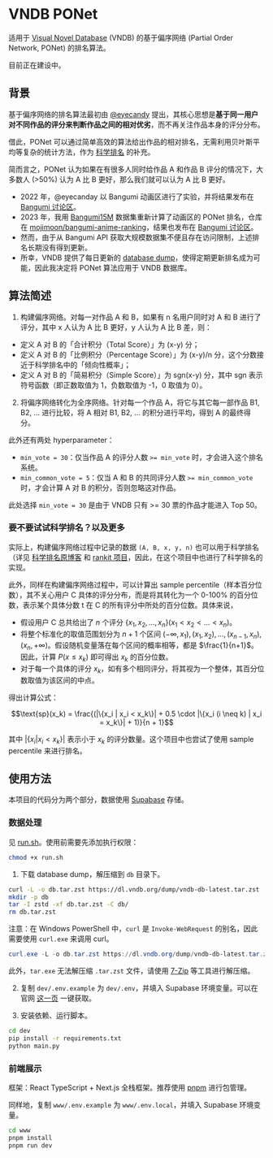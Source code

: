 # VNDB PONet

适用于 [Visual Novel Database](https://vndb.org/) (VNDB) 的基于偏序网络 (Partial Order Network, PONet) 的排名算法。

目前正在建设中。

## 背景

基于偏序网络的排名算法最初由 [@eyecandy](https://bgm.tv/user/eyecandy) 提出，其核心思想是**基于同一用户对不同作品的评分来判断作品之间的相对优劣**，而不再关注作品本身的评分分布。

借此，PONet 可以通过简单高效的算法给出作品的相对排名，无需利用贝叶斯平均等复杂的统计方法，作为 [科学排名](https://chii.ai/rank) 的补充。

简而言之，PONet 认为如果在有很多人同时给作品 A 和作品 B 评分的情况下，大多数人 (>50%) 认为 A 比 B 更好，那么我们就可以认为 A 比 B 更好。

- 2022 年，@eyecanday 以 Bangumi 动画区进行了实验，并将结果发布在 [Bangumi 讨论区](https://bgm.tv/group/topic/371075)。
- 2023 年，我用 [Bangumi15M](https://www.kaggle.com/datasets/klion23/bangumi15m) 数据集重新计算了动画区的 PONet 排名，仓库在 [mojimoon/bangumi-anime-ranking](https://github.com/mojimoon/bangumi-anime-ranking/tree/main/ponet)，结果也发布在 [Bangumi 讨论区](https://bgm.tv/group/topic/382497)。
- 然而，由于从 Bangumi API 获取大规模数据集不便且存在访问限制，上述排名长期没有得到更新。
- 所幸，VNDB 提供了每日更新的 [database dump](https://vndb.org/d14)，使得定期更新排名成为可能，因此我决定将 PONet 算法应用于 VNDB 数据库。

## 算法简述

1. 构建偏序网络。对每一对作品 A 和 B，如果有 n 名用户同时对 A 和 B 进行了评分，其中 x 人认为 A 比 B 更好，y 人认为 A 比 B 差，则：

- 定义 A 对 B 的「合计积分（Total Score）」为 (x-y) 分；
- 定义 A 对 B 的「比例积分（Percentage Score）」为 (x-y)/n 分，这个分数接近于科学排名中的「倾向性概率」；
- 定义 A 对 B 的「简易积分（Simple Score）」为 sgn(x-y) 分，其中 sgn 表示符号函数（即正数取值为 1，负数取值为 -1，0 取值为 0）。

2. 将偏序网络转化为全序网络。针对每一个作品 A，将它与其它每一部作品 B1, B2, ... 进行比较，将 A 相对 B1, B2, ... 的积分进行平均，得到 A 的最终得分。

此外还有两处 hyperparameter：

- `min_vote = 30`：仅当作品 A 的评分人数 `>= min_vote` 时，才会进入这个排名系统。
- `min_common_vote = 5`：仅当 A 和 B 的共同评分人数 `>= min_common_vote` 时，才会计算 A 对 B 的积分，否则忽略这对作品。

此处选择 `min_vote = 30` 是由于 VNDB 只有 >= 30 票的作品才能进入 Top 50。

### 要不要试试科学排名？以及更多

实际上，构建偏序网络过程中记录的数据 `(A, B, x, y, n)` 也可以用于科学排名（详见 [科学排名原博客](https://ikely.me/2016/02/05/%E4%BD%BF%E7%94%A8-rankit-%E6%9E%84%E5%BB%BA%E6%9B%B4%E7%A7%91%E5%AD%A6%E7%9A%84%E6%8E%92%E5%90%8D/) 和 [rankit 项目](https://github.com/wattlebird/ranking)，因此，在这个项目中也进行了科学排名的实现。

此外，同样在构建偏序网络过程中，可以计算出 sample percentile（样本百分位数），其不关心用户 C 具体的评分分布，而是将其转化为一个 0-100% 的百分位数，表示某个具体分数 t 在 C 的所有评分中所处的百分位数。具体来说，

- 假设用户 C 总共给出了 $n$ 个评分 $\{x_1, x_2, \ldots, x_n\} (x_1 < x_2 < \ldots < x_n)$。
- 将整个标准化的取值范围划分为 $n+1$ 个区间 $(-\infty, x_1), (x_1, x_2), \ldots, (x_{n-1}, x_n), (x_n, +\infty)$。假设随机变量落在每个区间的概率相等，都是 $\frac{1}{n+1}$。因此，计算 $P(x \leq x_k)$ 即可得出 $x_k$ 的百分位数。
- 对于每一个具体的评分 $x_k$，如有多个相同评分，将其视为一个整体，其百分位数取值为该区间的中点。

得出计算公式：

$$\text{sp}(x_k) = \frac{(|\{x_i | x_i < x_k\}| + 0.5 \cdot |\{x_i (i \neq k) | x_i = x_k\}| + 1)}{n + 1}$$

其中 $|\{x_i | x_i < x_k\}|$ 表示小于 $x_k$ 的评分数量。这个项目中也尝试了使用 sample percentile 来进行排名。

## 使用方法

本项目的代码分为两个部分，数据使用 [Supabase](https://supabase.com/) 存储。

### 数据处理

见 [run.sh](run.sh)。使用前需要先添加执行权限：

```bash
chmod +x run.sh
```

1. 下载 database dump，解压缩到 `db` 目录下。

```bash
curl -L -o db.tar.zst https://dl.vndb.org/dump/vndb-db-latest.tar.zst
mkdir -p db
tar -I zstd -xf db.tar.zst -C db/
rm db.tar.zst
```

注意：在 Windows PowerShell 中，`curl` 是 `Invoke-WebRequest` 的别名，因此需要使用 `curl.exe` 来调用 curl。

```powershell
curl.exe -L -o db.tar.zst https://dl.vndb.org/dump/vndb-db-latest.tar.zst
```

此外，`tar.exe` 无法解压缩 `.tar.zst` 文件，请使用 [7-Zip](https://www.7-zip.org/) 等工具进行解压缩。

2. 复制 `dev/.env.example` 为 `dev/.env`，并填入 Supabase 环境变量。可以在官网 [这一页](https://supabase.com/docs/guides/getting-started/quickstarts/nextjs) 一键获取。

3. 安装依赖、运行脚本。

```bash
cd dev
pip install -r requirements.txt
python main.py
```

### 前端展示

框架：React TypeScript + Next.js 全栈框架。推荐使用 [pnpm](https://pnpm.io/) 进行包管理。

同样地，复制 `www/.env.example` 为 `www/.env.local`，并填入 Supabase 环境变量。

```bash
cd www
pnpm install
pnpm run dev
```
